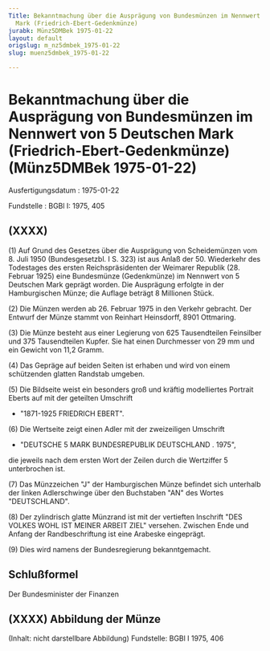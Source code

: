 ```yaml
---
Title: Bekanntmachung über die Ausprägung von Bundesmünzen im Nennwert von 5 Deutschen
  Mark (Friedrich-Ebert-Gedenkmünze)
jurabk: Münz5DMBek 1975-01-22
layout: default
origslug: m_nz5dmbek_1975-01-22
slug: muenz5dmbek_1975-01-22

---
```


# Bekanntmachung über die Ausprägung von Bundesmünzen im Nennwert von 5 Deutschen Mark (Friedrich-Ebert-Gedenkmünze) (Münz5DMBek 1975-01-22)

Ausfertigungsdatum
:   1975-01-22

Fundstelle
:   BGBl I: 1975, 405

## (XXXX)

(1) Auf Grund des Gesetzes über die Ausprägung von Scheidemünzen vom
8\. Juli 1950 (Bundesgesetzbl. I S. 323) ist aus Anlaß der 50.
Wiederkehr des Todestages des ersten Reichspräsidenten der Weimarer
Republik (28. Februar 1925) eine Bundesmünze (Gedenkmünze) im Nennwert
von 5 Deutschen Mark geprägt worden. Die Ausprägung erfolgte in der
Hamburgischen Münze; die Auflage beträgt 8 Millionen Stück.

(2) Die Münzen werden ab 26. Februar 1975 in den Verkehr gebracht. Der
Entwurf der Münze stammt von Reinhart Heinsdorff, 8901 Ottmaring.

(3) Die Münze besteht aus einer Legierung von 625 Tausendteilen
Feinsilber und 375 Tausendteilen Kupfer. Sie hat einen Durchmesser von
29 mm und ein Gewicht von 11,2 Gramm.

(4) Das Gepräge auf beiden Seiten ist erhaben und wird von einem
schützenden glatten Randstab umgeben.

(5) Die Bildseite weist ein besonders groß und kräftig modelliertes
Portrait Eberts auf mit der geteilten Umschrift

*   "1871-1925 FRIEDRICH EBERT".




(6) Die Wertseite zeigt einen Adler mit der zweizeiligen Umschrift

*   "DEUTSCHE 5 MARK BUNDESREPUBLIK DEUTSCHLAND . 1975",



die jeweils nach dem ersten Wort der Zeilen durch die Wertziffer 5
unterbrochen ist.

(7) Das Münzzeichen "J" der Hamburgischen Münze befindet sich
unterhalb der linken Adlerschwinge über den Buchstaben "AN" des Wortes
"DEUTSCHLAND".

(8) Der zylindrisch glatte Münzrand ist mit der vertieften Inschrift
"DES VOLKES WOHL IST MEINER ARBEIT ZIEL"
versehen. Zwischen Ende und Anfang der Randbeschriftung ist eine
Arabeske eingeprägt.

(9) Dies wird namens der Bundesregierung bekanntgemacht.

## Schlußformel

Der Bundesminister der Finanzen

## (XXXX) Abbildung der Münze

(Inhalt: nicht darstellbare Abbildung)
Fundstelle: BGBl I 1975, 406

